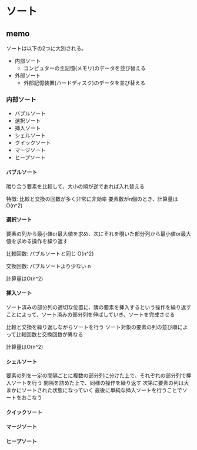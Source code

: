 # ソート

## memo

ソートは以下の2つに大別される。
- 内部ソート
    - コンピュターの主記憶(メモリ)のデータを並び替える
- 外部ソート
    - 外部記憶装置(ハードディスク)のデータを並び替える

### 内部ソート
- バブルソート
- 選択ソート
- 挿入ソート
- シェルソート
- クイックソート
- マージソート
- ヒープソート

#### バブルソート
隣り合う要素を比較して、大小の順が逆であれば入れ替える

特徴:
比較と交換の回数が多く非常に非効率
要素数がn個のとき、計算量はO(n^2)

#### 選択ソート
要素の列から最小値or最大値を求め、次にそれを覗いた部分列から最小値or最大値を求める操作を繰り返す

比較回数:
バブルソートと同じ
O(n^2)

交換回数:
バブルソートより少ない
n

計算量はO(n^2)

#### 挿入ソート
ソート済みの部分列の適切な位置に、隣の要素を挿入するという操作を繰り返すことによって、ソート済みの部分列を伸ばしていき、ソートを完成させる

比較と交換を繰り返しながらソートを行う
ソート対象の要素の列の並び順によって比較回数と交換回数が異なる

計算量はO(n^2)

#### シェルソート
要素の列を一定の間隔ごとに複数の部分列に分けた上で、それぞれの部分列で挿入ソートを行う
間隔を詰めた上で、同様の操作を繰り返す
次第に要素の列は大まかにソートされた状態になっていく
最後に単純な挿入ソートを行うことでソートをおこなう

#### クイックソート
#### マージソート
#### ヒープソート

